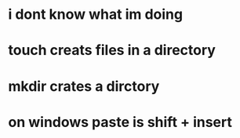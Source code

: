 # i dont know what im doing
# touch creats files in a directory
# mkdir crates a dirctory
# on windows paste is shift + insert
